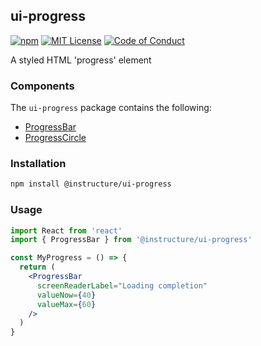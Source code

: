 ## ui-progress

[![npm][npm]][npm-url]
[![MIT License][license-badge]][license]
[![Code of Conduct][coc-badge]][coc]

A styled HTML 'progress' element

### Components

The `ui-progress` package contains the following:

- [ProgressBar](ProgressBar)
- [ProgressCircle](ProgressCircle)

### Installation

```sh
npm install @instructure/ui-progress
```

### Usage

```jsx
import React from 'react'
import { ProgressBar } from '@instructure/ui-progress'

const MyProgress = () => {
  return (
    <ProgressBar
      screenReaderLabel="Loading completion"
      valueNow={40}
      valueMax={60}
    />
  )
}
```

[npm]: https://img.shields.io/npm/v/@instructure/ui-progress.svg
[npm-url]: https://npmjs.com/package/@instructure/ui-progress
[license-badge]: https://img.shields.io/npm/l/instructure-ui.svg?style=flat-square
[license]: https://github.com/instructure/instructure-ui/blob/master/LICENSE.md
[coc-badge]: https://img.shields.io/badge/code%20of-conduct-ff69b4.svg?style=flat-square
[coc]: https://github.com/instructure/instructure-ui/blob/master/CODE_OF_CONDUCT.md
